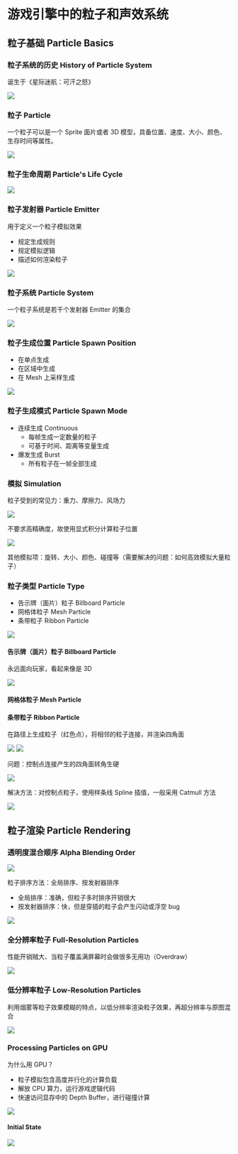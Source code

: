 # 游戏引擎中的粒子和声效系统

## 粒子基础 Particle Basics

### 粒子系统的历史 History of Particle System

诞生于《星际迷航：可汗之怒》

![](attachments/Pasted%20image%2020220704181537.png)

### 粒子 Particle

一个粒子可以是一个 Sprite 面片或者 3D 模型，具备位置、速度、大小、颜色、生存时间等属性。

![](attachments/Pasted%20image%2020220704181718.png)

### 粒子生命周期 Particle's Life Cycle

![](attachments/Pasted%20image%2020220704181733.png)

### 粒子发射器 Particle Emitter

用于定义一个粒子模拟效果
- 规定生成规则
- 规定模拟逻辑
- 描述如何渲染粒子

![](attachments/Pasted%20image%2020220704183258.png)

### 粒子系统 Particle System

一个粒子系统是若干个发射器 Emitter 的集合

![](attachments/Pasted%20image%2020220704183435.png)

### 粒子生成位置 Particle Spawn Position

- 在单点生成
- 在区域中生成
- 在 Mesh 上采样生成

![](attachments/Pasted%20image%2020220704183559.png)

### 粒子生成模式 Particle Spawn Mode

- 连续生成 Continuous
	- 每帧生成一定数量的粒子
	- 可基于时间、距离等变量生成
- 爆发生成 Burst
	- 所有粒子在一帧全部生成

### 模拟 Simulation

粒子受到的常见力：重力、摩擦力、风场力

![](attachments/Pasted%20image%2020220704183930.png)

不要求高精确度，故使用显式积分计算粒子位置

![](attachments/Pasted%20image%2020220704184037.png)

其他模拟项：旋转、大小、颜色、碰撞等（需要解决的问题：如何高效模拟大量粒子）

### 粒子类型 Particle Type

- 告示牌（面片）粒子 Billboard Particle
- 网格体粒子 Mesh Particle
- 条带粒子 Ribbon Particle

![](attachments/Pasted%20image%2020220704184522.png)

#### 告示牌（面片）粒子 Billboard Particle

永远面向玩家，看起来像是 3D

![](attachments/Pasted%20image%2020220704184717.png)

#### 网格体粒子 Mesh Particle

#### 条带粒子 Ribbon Particle

在路径上生成粒子（红色点），将相邻的粒子连接，并渲染四角面

![](attachments/Pasted%20image%2020220704184907.png)
![](attachments/Pasted%20image%2020220704185058.png)

问题：控制点连接产生的四角面转角生硬

![](attachments/Pasted%20image%2020220704185150.png)

解决方法：对控制点粒子，使用样条线 Spline 插值，一般采用 Catmull 方法

![](attachments/Pasted%20image%2020220704185208.png)

## 粒子渲染 Particle Rendering

### 透明度混合顺序 Alpha Blending Order

![](attachments/Pasted%20image%2020220704185444.png)

粒子排序方法：全局排序、按发射器排序
- 全局排序：准确，但粒子多时排序开销很大
- 按发射器排序：快，但是穿插的粒子会产生闪动或浮空 bug

![](attachments/Pasted%20image%2020220704185525.png)

### 全分辨率粒子 Full-Resolution Particles

性能开销贼大、当粒子覆盖满屏幕时会做很多无用功（Overdraw）

![](attachments/Pasted%20image%2020220704190022.png)

### 低分辨率粒子 Low-Resolution Particles

利用烟雾等粒子效果模糊的特点，以低分辨率渲染粒子效果，再超分辨率与原图混合

![](attachments/Pasted%20image%2020220704190046.png)

### Processing Particles on GPU

为什么用 GPU？
- 粒子模拟包含高度并行化的计算负载
- 解放 CPU 算力，运行游戏逻辑代码
- 快速访问显存中的 Depth Buffer，进行碰撞计算

![](attachments/Pasted%20image%2020220704190543.png)

#### Initial State

![](attachments/Pasted%20image%2020220704190702.png)


